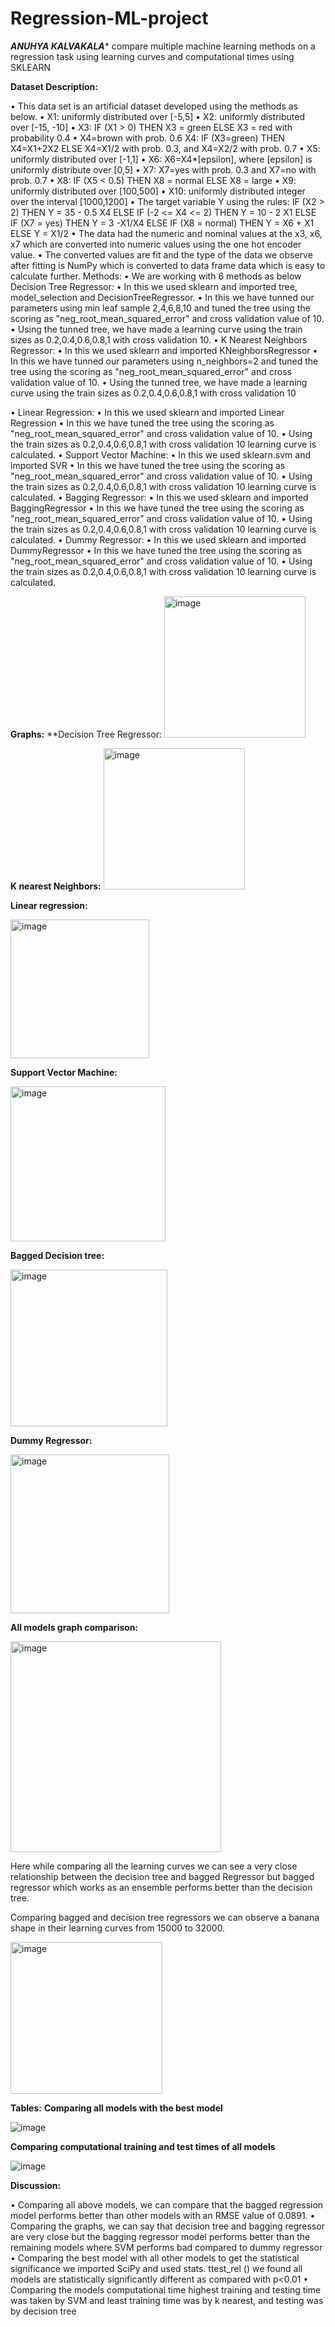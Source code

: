 # Regression-ML-project


***ANUHYA KALVAKALA****
compare multiple machine learning methods on a regression task using learning curves and computational times using SKLEARN

**Dataset Description:**

•	This data set is an artificial dataset developed using the methods as below.
•	X1: uniformly distributed over [-5,5] 
•	X2: uniformly distributed over [-15, -10] 
•	X3: IF (X1 > 0) THEN X3 = green ELSE X3 = red with probability 0.4 
•	 X4=brown with prob. 0.6 X4: IF (X3=green) THEN X4=X1+2X2 ELSE X4=X1/2 with prob. 0.3, and X4=X2/2 with prob. 0.7 
•	X5: uniformly distributed over [-1,1] 
•	X6: X6=X4*[epsilon], where [epsilon] is uniformly distribute over [0,5] 
•	X7: X7=yes with prob. 0.3 and X7=no with prob. 0.7 
•	X8: IF (X5 < 0.5) THEN X8 = normal ELSE X8 = large 
•	X9: uniformly distributed over [100,500] 
•	X10: uniformly distributed integer over the interval [1000,1200]
•	The target variable Y using the rules: IF (X2 > 2) THEN Y = 35 - 0.5 X4 ELSE IF (-2 <= X4 <= 2) THEN Y = 10 - 2 X1 ELSE IF (X7 = yes) THEN Y = 3 -X1/X4 ELSE IF (X8 = normal) THEN Y = X6 + X1 ELSE Y = X1/2
•	The data had the numeric and nominal values at the x3, x6, x7 which are converted into numeric values using the one hot encoder value.
•	The converted values are fit and the type of the data we observe after fitting is NumPy which is converted to data frame data which is easy to calculate further.
Methods:
•	We are working with 6 methods as below 
Decision Tree Regressor:
•		In this we used sklearn and imported tree, model_selection and DecisionTreeRegressor.
•		In this we have tunned our parameters using min leaf sample 2,4,6,8,10 and tuned the tree using the scoring as "neg_root_mean_squared_error" and cross validation value of 10.
•		Using the tunned tree, we have made a learning curve using the train sizes as 0.2,0.4,0.6,0.8,1 with cross validation 10.
•	K Nearest Neighbors Regressor:
•	In this we used sklearn and imported KNeighborsRegressor
•	In this we have tunned our parameters using n_neighbors=2 and tuned the tree using the scoring as "neg_root_mean_squared_error" and cross validation value of 10.
•	Using the tunned tree, we have made a learning curve using the train sizes as 0.2,0.4,0.6,0.8,1 with cross validation 10

•	Linear Regression:
•		In this we used sklearn and imported Linear Regression
•		In this we have tuned the tree using the scoring as "neg_root_mean_squared_error" and cross validation value of 10.
•		Using the train sizes as 0.2,0.4,0.6,0.8,1 with cross validation 10 learning curve is calculated.
•	Support Vector Machine:
•		In this we used sklearn.svm and imported SVR
•		In this we have tuned the tree using the scoring as "neg_root_mean_squared_error" and cross validation value of 10.
•	Using the train sizes as 0.2,0.4,0.6,0.8,1 with cross validation 10 learning curve is calculated.
•	Bagging Regressor:
•		In this we used sklearn and imported BaggingRegressor
•	In this we have tuned the tree using the scoring as "neg_root_mean_squared_error" and cross validation value of 10.
•	Using the train sizes as 0.2,0.4,0.6,0.8,1 with cross validation 10 learning curve is calculated.
•	Dummy Regressor:
•		In this we used sklearn and imported DummyRegressor
•		In this we have tuned the tree using the scoring as "neg_root_mean_squared_error" and cross validation value of 10.
•		Using the train sizes as 0.2,0.4,0.6,0.8,1 with cross validation 10 learning curve is calculated.

**Graphs:**
**Decision Tree Regressor:
 <img width="226" alt="image" src="https://user-images.githubusercontent.com/96926526/170374753-1a253492-041e-45b4-998c-a72baf3d4487.png">

**K nearest Neighbors:**
 <img width="226" alt="image" src="https://user-images.githubusercontent.com/96926526/170374780-14460ef8-bece-4ee0-817a-bede65a95cf1.png">

**Linear regression:**
 
  <img width="222" alt="image" src="https://user-images.githubusercontent.com/96926526/170374829-a58a11a5-94c9-48a8-9e4d-f959e063345e.png">

**Support Vector Machine:**
     
   <img width="248" alt="image" src="https://user-images.githubusercontent.com/96926526/170374857-faa0c76b-7f91-42cd-873c-3b51f3d72be8.png">

**Bagged Decision tree:**
  
   <img width="251" alt="image" src="https://user-images.githubusercontent.com/96926526/170374908-03910930-7079-4e25-801f-be68b8fb5176.png">

    
**Dummy Regressor:**
     
   <img width="254" alt="image" src="https://user-images.githubusercontent.com/96926526/170374926-a3c0e0ad-d552-47b6-ae43-a3ea4d436f38.png">

**All models graph comparison:**

   <img width="337" alt="image" src="https://user-images.githubusercontent.com/96926526/170374963-d875d935-5f91-4e33-8b92-c16dfb9f985d.png">

                                                         
Here while comparing all the learning curves we can see a very close relationship between the decision tree and bagged Regressor but bagged regressor which works as an ensemble performs better than the decision tree.

Comparing bagged and decision tree regressors we can observe a banana shape in their learning curves from 15000 to 32000.
      
<img width="243" alt="image" src="https://user-images.githubusercontent.com/96926526/170375272-5b73f3a5-1136-485d-a774-f512df60dd0d.png">


**Tables:**
**Comparing all models with the best model**

![image](https://user-images.githubusercontent.com/96926526/170375228-c94f451c-f746-44c5-aa02-487dd0fae3b5.png)


**Comparing computational training and test times of all models**

![image](https://user-images.githubusercontent.com/96926526/170375067-0304dcf3-9301-47b1-ab10-c73c698db968.png)



**Discussion:**

•	Comparing all above models, we can compare that the bagged regression model performs better than other models with an RMSE value of 0.0891.
•	Comparing the graphs, we can say that decision tree and bagging regressor are very close but the bagging regressor model performs better than the remaining models where SVM performs bad compared to dummy regressor
•	Comparing the best model with all other models to get the statistical significance we imported SciPy and used stats. ttest_rel () we found all models are statistically significantly different as compared with p<0.01
•	Comparing the models computational time highest training and testing time was taken by SVM and least training time was by k nearest, and testing was by decision tree

